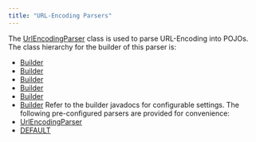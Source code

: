 ```yaml
---
title: "URL-Encoding Parsers"
---
```


The [UrlEncodingParser](../apidocs/org/apache/juneau/urlencoding/UrlEncodingParser.html) class is used to parse URL-Encoding into POJOs.
The class hierarchy for the builder of this parser is:
- [Builder](../apidocs/org/apache/juneau/Context/Builder.html)
- [Builder](../apidocs/org/apache/juneau/BeanContextable/Builder.html)
- [Builder](../apidocs/org/apache/juneau/parser/Parser/Builder.html)
- [Builder](../apidocs/org/apache/juneau/parser/ReaderParser/Builder.html)
- [Builder](../apidocs/org/apache/juneau/uon/UonParser/Builder.html)
- [Builder](../apidocs/org/apache/juneau/urlencoding/UrlEncodingParser/Builder.html)
Refer to the builder javadocs for configurable settings.
The following pre-configured parsers are provided for convenience:
- [UrlEncodingParser](../apidocs/org/apache/juneau/urlencoding/UrlEncodingParser.html)
- [DEFAULT](../apidocs/org/apache/juneau/urlencoding/UrlEncodingParser.html#DEFAULT)